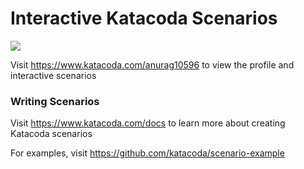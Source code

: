 # Interactive Katacoda Scenarios

[![](http://shields.katacoda.com/katacoda/anurag10596/count.svg)](https://www.katacoda.com/anurag10596 "Get your profile on Katacoda.com")

Visit https://www.katacoda.com/anurag10596 to view the profile and interactive scenarios

### Writing Scenarios
Visit https://www.katacoda.com/docs to learn more about creating Katacoda scenarios

For examples, visit https://github.com/katacoda/scenario-example

